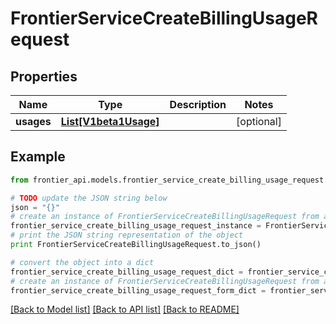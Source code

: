# FrontierServiceCreateBillingUsageRequest


## Properties
Name | Type | Description | Notes
------------ | ------------- | ------------- | -------------
**usages** | [**List[V1beta1Usage]**](V1beta1Usage.md) |  | [optional] 

## Example

```python
from frontier_api.models.frontier_service_create_billing_usage_request import FrontierServiceCreateBillingUsageRequest

# TODO update the JSON string below
json = "{}"
# create an instance of FrontierServiceCreateBillingUsageRequest from a JSON string
frontier_service_create_billing_usage_request_instance = FrontierServiceCreateBillingUsageRequest.from_json(json)
# print the JSON string representation of the object
print FrontierServiceCreateBillingUsageRequest.to_json()

# convert the object into a dict
frontier_service_create_billing_usage_request_dict = frontier_service_create_billing_usage_request_instance.to_dict()
# create an instance of FrontierServiceCreateBillingUsageRequest from a dict
frontier_service_create_billing_usage_request_form_dict = frontier_service_create_billing_usage_request.from_dict(frontier_service_create_billing_usage_request_dict)
```
[[Back to Model list]](../README.md#documentation-for-models) [[Back to API list]](../README.md#documentation-for-api-endpoints) [[Back to README]](../README.md)


